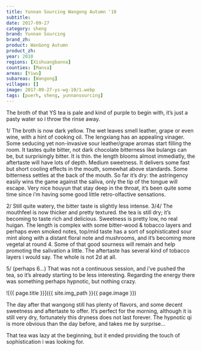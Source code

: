 ```yaml
---
title: Yunnan Sourcing Wangong Autumn '10
subtitle: 
date: 2017-09-27
category: sheng
brand: Yunnan Sourcing
brand_zh: 
product: WanGong Autumn
product_zh: 
year: 2010
regions: [Xishuangbanna]
counties: [Mansa]
areas: [Yiwu]
subareas: [Wangong]
villages: []
image: 2017-09-27-ys-wg-10/1.webp
tags: [puerh, sheng, yunnansourcing]
---
```

The broth of that YS tea is pale and kind of purple to begin with, it’s just a pasty water so i throw the rinse away.

1/ The broth is now dark yellow. The wet leaves smell leather, grape or even wine, with a hint of cooking oil. The lengxiang has an appealing vinager. Some seducing yet non-invasive sour leather/grape aromas start filling the room.
It tastes quite bitter, not dark chocolate bitterness like bulangs can be, but surprisingly bitter. It is thin. the length blooms almost immediatly, the aftertaste will have lots of depth. Medium sweetness. It delivers some fast but short cooling effects in the mouth, somewhat above standards. Some bitterness settles at the back of the mouth. So far it’s dry: the astringency easily wins the game against the saliva, only the tip of the tongue will escape.
Very nice houyun that stay deep in the throat, it’s been quite some time since i’m having some good little retro-olfactive sensations.

2/ Still quite watery, the bitter taste is slightly less intense.
3/4/ The mouthfeel is now thicker and pretty textured. the tea is still dry; it’s becoming to taste rich and delicious. Sweetness is pretty low, no real huigan. The length is complex with some bitter-wood & tobacco layers and perhaps even smoked notes, top/mid taste has a sort of sophisticated sour mint along with a distant floral note and mushrooms, and it’s becoming more vegetal at round 4. Some of that good sourness will remain and help promoting the salivation a little. The aftertaste has several kind of tobacco layers i would say. The whole is not 2d at all.

5/ (perhaps 6…) That was not a continuous session, and i’ve pushed the tea, so it’s already starting to be less interesting. Regarding the energy there was something perhaps hypnotic, but nothing crazy.

![{{ page.title }}]({{ site.img_path }}{{ page.image }})

The day after that wangong still has plenty of flavors, and some decent sweetness and aftertaste to offer. It’s perfect for the morning, although it is still very dry, fortunately this dryness does not last forever. The hypnotic qi is more obvious than the day before, and takes me by surprise…

That tea was lazy at the beginning, but it ended providing the touch of sophistication i was looking for.